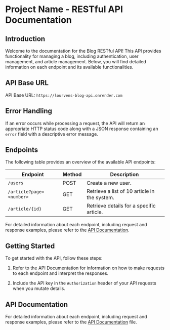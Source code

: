 # Project Name - RESTful API Documentation

## Introduction

Welcome to the documentation for the Blog RESTful API! This API provides functionality for managing a blog, including authentication, user management, and article management. Below, you will find detailed information on each endpoint and its available functionalities.

## API Base URL

API Base URL: `https://lourvens-blog-api.onrender.com`

## Error Handling

If an error occurs while processing a request, the API will return an appropriate HTTP status code along with a JSON response containing an `error` field with a descriptive error message.

## Endpoints

The following table provides an overview of the available API endpoints:

| Endpoint                 | Method | Description                                  |
| ------------------------ | ------ | -------------------------------------------- |
| `/users`                 | POST   | Create a new user.                           |
| `/article?page=<number>` | GET    | Retrieve a list of 10 article in the system. |
| `/article/{id}`          | GET    | Retrieve details for a specific article.     |

For detailed information about each endpoint, including request and response examples, please refer to the [API Documentation](API_DOCUMENTATION.md).

## Getting Started

To get started with the API, follow these steps:

1. Refer to the API Documentation for information on how to make requests to each endpoint and interpret the responses.

2. Include the API key in the `Authorization` header of your API requests when you mutate details.

## API Documentation

For detailed information about each endpoint, including request and response examples, please refer to the [API Documentation](API_DOCUMENTATION.md) file.
